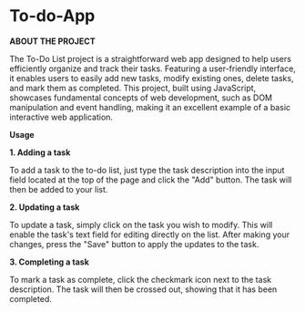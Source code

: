  # To-do-App
**ABOUT THE PROJECT**

The To-Do List project is a straightforward web app designed to help users efficiently organize and track their tasks. Featuring a user-friendly interface, it enables users to easily add new tasks, modify existing ones, delete tasks, and mark them as completed. This project, built using JavaScript, showcases fundamental concepts of web development, such as DOM manipulation and event handling, making it an excellent example of a basic interactive web application.

**Usage**

**1. Adding a task**

To add a task to the to-do list, just type the task description into the input field located at the top of the page and click the "Add" button. The task will then be added to your list.

**2. Updating a task**

To update a task, simply click on the task you wish to modify. This will enable the task's text field for editing directly on the list. After making your changes, press the "Save" button to apply the updates to the task.

**3. Completing a task**

To mark a task as complete, click the checkmark icon next to the task description. The task will then be crossed out, showing that it has been completed.









